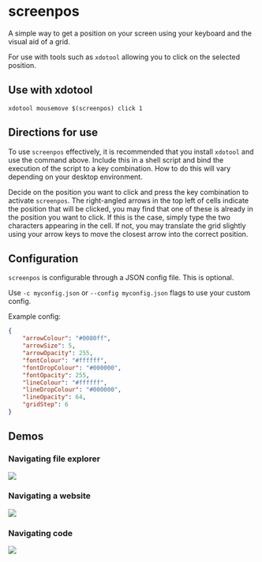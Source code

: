 # screenpos

A simple way to get a position on your screen using your keyboard and the visual aid of a grid.

For use with tools such as `xdotool` allowing you to click on the selected position.

## Use with xdotool

`xdotool mousemove $(screenpos) click 1`

## Directions for use

To use `screenpos` effectively, it is recommended that you install `xdotool` and use the command above. Include this in a shell script and bind the execution of the script to a key combination. How to do this will vary depending on your desktop environment.

Decide on the position you want to click and press the key combination to activate `screenpos`. The right-angled arrows in the top left of cells indicate the position that will be clicked, you may find that one of these is already in the position you want to click. If this is the case, simply type the two characters appearing in the cell. If not, you may translate the grid slightly using your arrow keys to move the closest arrow into the correct position.

## Configuration

`screenpos` is configurable through a JSON config file. This is optional.

Use `-c myconfig.json` or `--config myconfig.json` flags to use your custom config.

Example config:

```json
{
    "arrowColour": "#0080ff",
    "arrowSize": 5,
    "arrowOpacity": 255,
    "fontColour": "#ffffff",
    "fontDropColour": "#000000",
    "fontOpacity": 255,
    "lineColour": "#ffffff",
    "lineDropColour": "#000000",
    "lineOpacity": 64,
    "gridStep": 6
}
```

## Demos

### Navigating file explorer

![](demo1.gif)

### Navigating a website

![](demo2.gif)

### Navigating code

![](demo3.gif)
